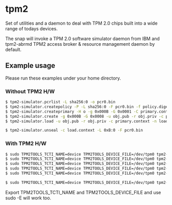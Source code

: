 # tpm2

Set of utilities and a daemon to deal with TPM 2.0 chips built into a wide range of todays devices.

The snap will invoke a TPM 2.0 software simulator daemon from IBM and tpm2-abrmd TPM2 access broker & resource management daemon by default.

## Example usage

Please run these examples under your home directory.

### Without TPM2 H/W

```bash
$ tpm2-simulator.pcrlist -L sha256:0 -o pcr0.bin
$ tpm2-simulator.createpolicy -P -L sha256:0 -F pcr0.bin -f policy.digest
$ tpm2-simulator.createprimary -H o -g 0x000B -G 0x0001 -C primary.context
$ tpm2-simulator.create -g 0x000B -G 0x0008 -u obj.pub -r obj.priv -c primary.context -L policy.digest -A 0x492 -I- <<< "MYSECRET"
$ tpm2-simulator.load -u obj.pub -r obj.priv -c primary.context -n load.name -C load.context

$ tpm2-simulator.unseal -c load.context -L 0xB:0 -F pcr0.bin
```

### With TPM2 H/W

```bash
$ sudo TPM2TOOLS_TCTI_NAME=device TPM2TOOLS_DEVICE_FILE=/dev/tpm0 tpm2-simulator.pcrlist -L sha256:0 -o pcr0.bin
$ sudo TPM2TOOLS_TCTI_NAME=device TPM2TOOLS_DEVICE_FILE=/dev/tpm0 tpm2-simulator.createpolicy -P -L sha256:0 -F pcr0.bin -f policy.digest
$ sudo TPM2TOOLS_TCTI_NAME=device TPM2TOOLS_DEVICE_FILE=/dev/tpm0 tpm2-simulator.createprimary -H o -g 0x000B -G 0x0001 -C primary.context
$ sudo TPM2TOOLS_TCTI_NAME=device TPM2TOOLS_DEVICE_FILE=/dev/tpm0 tpm2-simulator.create -g 0x000B -G 0x0008 -u obj.pub -r obj.priv -c primary.context -L policy.digest -A 0x492 -I- <<< "MYSECRET"
$ sudo TPM2TOOLS_TCTI_NAME=device TPM2TOOLS_DEVICE_FILE=/dev/tpm0 tpm2-simulator.load -u obj.pub -r obj.priv -c primary.context -n load.name -C load.context

$ sudo TPM2TOOLS_TCTI_NAME=device TPM2TOOLS_DEVICE_FILE=/dev/tpm0 tpm2-simulator.unseal -c load.context -L 0xB:0 -F pcr0.bin
```

Export TPM2TOOLS_TCTI_NAME and TPM2TOOLS_DEVICE_FILE and use sudo -E will work too.
